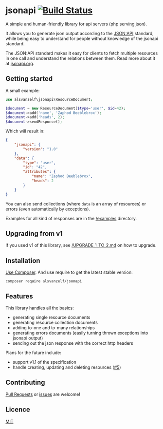 # jsonapi [![Build Status](https://travis-ci.org/lode/jsonapi.svg?branch=master)](https://travis-ci.org/lode/jsonapi)

A simple and human-friendly library for api servers (php serving json).

It allows you to generate json output according to the [JSON:API](https://jsonapi.org/) standard,
while being easy to understand for people without knowledge of the jsonapi standard.

The JSON:API standard makes it easy for clients to fetch multiple resources in one call and understand the relations between them.
Read more about it at [jsonapi.org](https://jsonapi.org/).


## Getting started

A small example:

```php
use alsvanzelf\jsonapi\ResourceDocument;

$document = new ResourceDocument($type='user', $id=42);
$document->add('name', 'Zaphod Beeblebrox');
$document->add('heads', 2);
$document->sendResponse();
```

Which will result in:

```json
{
	"jsonapi": {
		"version": "1.0"
	},
	"data": {
		"type": "user",
		"id": "42",
		"attributes": {
			"name": "Zaphod Beeblebrox",
			"heads": 2
		}
	}
}
```

You can also send collections (where `data` is an array of resources) or errors (even automatically by exceptions).

Examples for all kind of responses are in the [/examples](/examples) directory.


## Upgrading from v1

If you used v1 of this library, see [/UPGRADE_1_TO_2.md](/UPGRADE_1_TO_2.md) on how to upgrade.


## Installation

[Use Composer](http://getcomposer.org/). And use require to get the latest stable version:

```
composer require alsvanzelf/jsonapi
```


## Features

This library handles all the basics:

- generating single resource documents
- generating resource collection documents
- adding to-one and to-many relationships
- generating errors documents (easily turning thrown exceptions into jsonapi output)
- sending out the json response with the correct http headers

Plans for the future include:

- support v1.1 of the specification
- handle creating, updating and deleting resources ([#5](https://github.com/lode/jsonapi/issues/5))


## Contributing

[Pull Requests](https://github.com/lode/jsonapi/pulls) or [issues](https://github.com/lode/jsonapi/issues) are welcome!


## Licence

[MIT](/LICENSE)

